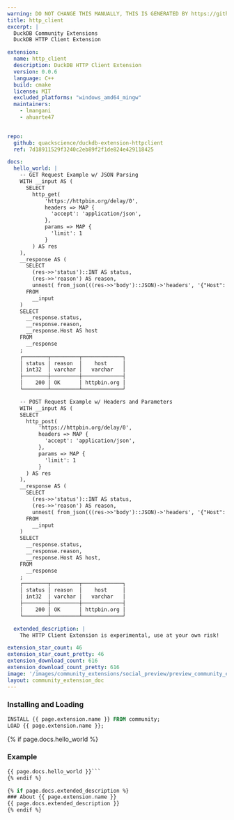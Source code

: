 ```yaml
---
warning: DO NOT CHANGE THIS MANUALLY, THIS IS GENERATED BY https://github/duckdb/community-extensions repository, check README there
title: http_client
excerpt: |
  DuckDB Community Extensions
  DuckDB HTTP Client Extension

extension:
  name: http_client
  description: DuckDB HTTP Client Extension
  version: 0.0.6
  language: C++
  build: cmake
  license: MIT
  excluded_platforms: "windows_amd64_mingw"
  maintainers:
    - lmangani
    - ahuarte47
    

repo:
  github: quackscience/duckdb-extension-httpclient
  ref: 7d18911529f3240c2eb89f2f1de824e429118425

docs:
  hello_world: |
    -- GET Request Example w/ JSON Parsing
    WITH __input AS (
      SELECT
        http_get(
            'https://httpbin.org/delay/0',
            headers => MAP {
              'accept': 'application/json',
            },
            params => MAP {
              'limit': 1
            }
        ) AS res
    ),
    __response AS (
      SELECT
        (res->>'status')::INT AS status,
        (res->>'reason') AS reason,
        unnest( from_json(((res->>'body')::JSON)->'headers', '{"Host": "VARCHAR"}') ) AS features
      FROM
        __input
    )
    SELECT
      __response.status,
      __response.reason,
      __response.Host AS host
    FROM
      __response
    ;
    ┌────────┬─────────┬─────────────┐
    │ status │ reason  │    host     │
    │ int32  │ varchar │   varchar   │
    ├────────┼─────────┼─────────────┤
    │    200 │ OK      │ httpbin.org │
    └────────┴─────────┴─────────────┘

    -- POST Request Example w/ Headers and Parameters
    WITH __input AS (
    SELECT
      http_post(
          'https://httpbin.org/delay/0',
          headers => MAP {
            'accept': 'application/json',
          },
          params => MAP {
            'limit': 1
          }
      ) AS res
    ),
    __response AS (
      SELECT
        (res->>'status')::INT AS status,
        (res->>'reason') AS reason,
        unnest( from_json(((res->>'body')::JSON)->'headers', '{"Host": "VARCHAR"}') ) AS features
      FROM
        __input
    )
    SELECT
      __response.status,
      __response.reason,
      __response.Host AS host,
    FROM
      __response
    ;
    ┌────────┬─────────┬─────────────┐
    │ status │ reason  │    host     │
    │ int32  │ varchar │   varchar   │
    ├────────┼─────────┼─────────────┤
    │    200 │ OK      │ httpbin.org │
    └────────┴─────────┴─────────────┘

  extended_description: |
    The HTTP Client Extension is experimental, use at your own risk!

extension_star_count: 46
extension_star_count_pretty: 46
extension_download_count: 616
extension_download_count_pretty: 616
image: '/images/community_extensions/social_preview/preview_community_extension_http_client.png'
layout: community_extension_doc
---
```


### Installing and Loading
```sql
INSTALL {{ page.extension.name }} FROM community;
LOAD {{ page.extension.name }};
```

{% if page.docs.hello_world %}
### Example
```sql
{{ page.docs.hello_world }}```
{% endif %}

{% if page.docs.extended_description %}
### About {{ page.extension.name }}
{{ page.docs.extended_description }}
{% endif %}


